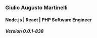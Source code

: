 
### Giulio Augusto Martinelli
#### Node.js | React | PHP Software Engineer
##### Version 0.0.1-838
